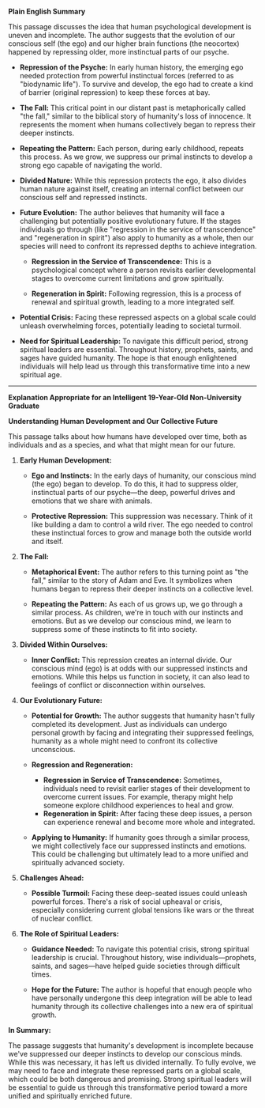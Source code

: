 **Plain English Summary**

This passage discusses the idea that human psychological development is uneven and incomplete. The author suggests that the evolution of our conscious self (the ego) and our higher brain functions (the neocortex) happened by repressing older, more instinctual parts of our psyche.

- **Repression of the Psyche:** In early human history, the emerging ego needed protection from powerful instinctual forces (referred to as "biodynamic life"). To survive and develop, the ego had to create a kind of barrier (original repression) to keep these forces at bay.
    
- **The Fall:** This critical point in our distant past is metaphorically called "the fall," similar to the biblical story of humanity's loss of innocence. It represents the moment when humans collectively began to repress their deeper instincts.
    
- **Repeating the Pattern:** Each person, during early childhood, repeats this process. As we grow, we suppress our primal instincts to develop a strong ego capable of navigating the world.
    
- **Divided Nature:** While this repression protects the ego, it also divides human nature against itself, creating an internal conflict between our conscious self and repressed instincts.
    
- **Future Evolution:** The author believes that humanity will face a challenging but potentially positive evolutionary future. If the stages individuals go through (like "regression in the service of transcendence" and "regeneration in spirit") also apply to humanity as a whole, then our species will need to confront its repressed depths to achieve integration.
    
    - **Regression in the Service of Transcendence:** This is a psychological concept where a person revisits earlier developmental stages to overcome current limitations and grow spiritually.
        
    - **Regeneration in Spirit:** Following regression, this is a process of renewal and spiritual growth, leading to a more integrated self.
        
- **Potential Crisis:** Facing these repressed aspects on a global scale could unleash overwhelming forces, potentially leading to societal turmoil.
    
- **Need for Spiritual Leadership:** To navigate this difficult period, strong spiritual leaders are essential. Throughout history, prophets, saints, and sages have guided humanity. The hope is that enough enlightened individuals will help lead us through this transformative time into a new spiritual age.
    

---

**Explanation Appropriate for an Intelligent 19-Year-Old Non-University Graduate**

**Understanding Human Development and Our Collective Future**

This passage talks about how humans have developed over time, both as individuals and as a species, and what that might mean for our future.

1. **Early Human Development:**
    
    - **Ego and Instincts:** In the early days of humanity, our conscious mind (the ego) began to develop. To do this, it had to suppress older, instinctual parts of our psyche—the deep, powerful drives and emotions that we share with animals.
        
    - **Protective Repression:** This suppression was necessary. Think of it like building a dam to control a wild river. The ego needed to control these instinctual forces to grow and manage both the outside world and itself.
        
2. **The Fall:**
    
    - **Metaphorical Event:** The author refers to this turning point as "the fall," similar to the story of Adam and Eve. It symbolizes when humans began to repress their deeper instincts on a collective level.
        
    - **Repeating the Pattern:** As each of us grows up, we go through a similar process. As children, we're in touch with our instincts and emotions. But as we develop our conscious mind, we learn to suppress some of these instincts to fit into society.
        
3. **Divided Within Ourselves:**
    
    - **Inner Conflict:** This repression creates an internal divide. Our conscious mind (ego) is at odds with our suppressed instincts and emotions. While this helps us function in society, it can also lead to feelings of conflict or disconnection within ourselves.
4. **Our Evolutionary Future:**
    
    - **Potential for Growth:** The author suggests that humanity hasn't fully completed its development. Just as individuals can undergo personal growth by facing and integrating their suppressed feelings, humanity as a whole might need to confront its collective unconscious.
        
    - **Regression and Regeneration:**
        
        - **Regression in Service of Transcendence:** Sometimes, individuals need to revisit earlier stages of their development to overcome current issues. For example, therapy might help someone explore childhood experiences to heal and grow.
        - **Regeneration in Spirit:** After facing these deep issues, a person can experience renewal and become more whole and integrated.
    - **Applying to Humanity:** If humanity goes through a similar process, we might collectively face our suppressed instincts and emotions. This could be challenging but ultimately lead to a more unified and spiritually advanced society.
        
5. **Challenges Ahead:**
    
    - **Possible Turmoil:** Facing these deep-seated issues could unleash powerful forces. There's a risk of social upheaval or crisis, especially considering current global tensions like wars or the threat of nuclear conflict.
6. **The Role of Spiritual Leaders:**
    
    - **Guidance Needed:** To navigate this potential crisis, strong spiritual leadership is crucial. Throughout history, wise individuals—prophets, saints, and sages—have helped guide societies through difficult times.
        
    - **Hope for the Future:** The author is hopeful that enough people who have personally undergone this deep integration will be able to lead humanity through its collective challenges into a new era of spiritual growth.
        

**In Summary:**

The passage suggests that humanity's development is incomplete because we've suppressed our deeper instincts to develop our conscious minds. While this was necessary, it has left us divided internally. To fully evolve, we may need to face and integrate these repressed parts on a global scale, which could be both dangerous and promising. Strong spiritual leaders will be essential to guide us through this transformative period toward a more unified and spiritually enriched future.